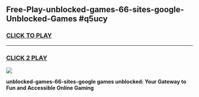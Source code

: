 
## Free-Play-unblocked-games-66-sites-google-Unblocked-Games #q5ucy
<h3>
<a href="https://news.freeplayer.one?title=unblocked-games-66-sites-google&ref=8M">CLICK TO PLAY</a></h3>
<hr>

<h3>
<a href="https://news.freeplayer.one?title=unblocked-games-66-sites-google&ref=8M">CLICK 2 PLAY</a>
  
</h3>

<a href="https://news.freeplayer.one?title=unblocked-games-66-sites-google&ref=8M"><img src="https://clearcache.store/games.png"></a>


**unblocked-games-66-sites-google games unblocked: Your Gateway to Fun and Accessible Online Gaming**
